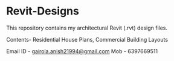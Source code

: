 # Revit-Designs


This repository contains my architectural Revit (.rvt) design files.

Contents- Residential House Plans, Commercial Building Layouts

Email ID - gairola.anish21994@gmail.com
     Mob -  6397669511